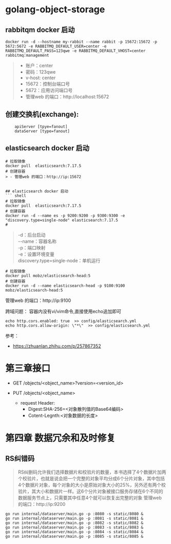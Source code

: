 # golang-object-storage 
## rabbitqm docker 启动
``` shell 
docker run -d --hostname my-rabbit --name rabbit -p 15672:15672 -p 5672:5672 -e RABBITMQ_DEFAULT_USER=center -e RABBITMQ_DEFAULT_PASS=123qwe -e RABBITMQ_DEFAULT_VHOST=center  rabbitmq:management
```
> - 账户：center
> - 密码：123qwe
> - v-host: center
> - 15672：控制台端口号
> - 5672：应用访问端口号
> - 管理web 的端口：http://localhost:15672
## 创建交换机(exchange):
```shell
    apiServer [tpye=fanout]
    dataServer [type=fanout]
```


## elasticsearch docker 启动
``` shell 
# 拉取镜像
docker pull  elasticsearch:7.17.5
# 创建容器
> - 管理web 的端口：http://ip:15672


## elasticsearch docker 启动
``` shell 
# 拉取镜像
docker pull  elasticsearch:7.17.5
# 创建容器
docker run -d --name es -p 9200:9200 -p 9300:9300 -e "discovery.type=single-node" elasticsearch:7.17.5
# 
```
> -d：后台启动  
> --name：容器名称  
> -p：端口映射  
> -e：设置环境变量  
> discovery.type=single-node：单机运行



``` shell 
# 拉取镜像
docker pull mobz/elasticsearch-head:5
# 创建容器
docker run -d --name elasticsearch-head -p 9100:9100  mobz/elasticsearch-head:5
```
管理web 的端口：http://ip:9100 

跨域问题：
容器内没有vi/vim命令,直接使用echo追加即可
``` shell 
echo http.cors.enabled: true  >> config/elasticsearch.yml
echo http.cors.allow-origin: \"*\"  >> config/elasticsearch.yml
```
参考：  
- https://zhuanlan.zhihu.com/p/257867352

# 第三章接口
- GET /objects/<object_name>?version=<version_id>
    
- PUT /objects/<object_name>
  - request Header:
    - Digest:SHA-256=<对象散列值的Base64编码>
    - Cotent-Legnth:<对象数据的长度>

# 第四章 数据冗余和及时修复
## RS纠错码
> RS纠删码允许我们选择数据片和校验片的数量，本书选择了4个数据片加两个校验片，也就是说会把一个完整的对象平均分成6个分片对象，其中包括4个数据片对象，每个对象的大小是原始对象大小的25%，另外还有两个校验片，其大小和数据片一样。这6个分片对象被接口服务存储在6个不同的数据服务节点上，只需要其中任意4个就可以恢复出完整的对象
> 管理web 的端口：http://ip:9200


```shell
go run internal/dataserver/main.go -p :8080 -s static/8080 &
go run internal/dataserver/main.go -p :8081 -s static/8081 &
go run internal/dataserver/main.go -p :8082 -s static/8082 &
go run internal/dataserver/main.go -p :8083 -s static/8083 &
go run internal/dataserver/main.go -p :8084 -s static/8084 &
go run internal/dataserver/main.go -p :8085 -s static/8085 &
```